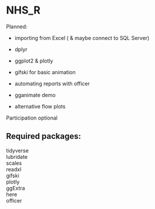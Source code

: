 # NHS_R


Planned:

- importing from Excel ( & maybe connect to SQL Server)

- dplyr

- ggplot2 & plotly

- gifski for basic animation

- automating reports with officer

- gganimate demo

- alternative flow plots 


Participation optional

## Required packages:


tidyverse  
lubridate  
scales  
readxl  
gifski  
plotly  
ggExtra  
here  
officer  

